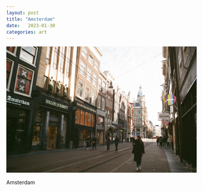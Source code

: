 ```yaml
---
layout: post
title: "Amsterdam"
date:   2023-01-30
categories: art
---
```


![amsterdam](/img/arts/nikon-fm/amsterdam.jpg)

<span class='image-details'>
Amsterdam
</span>
